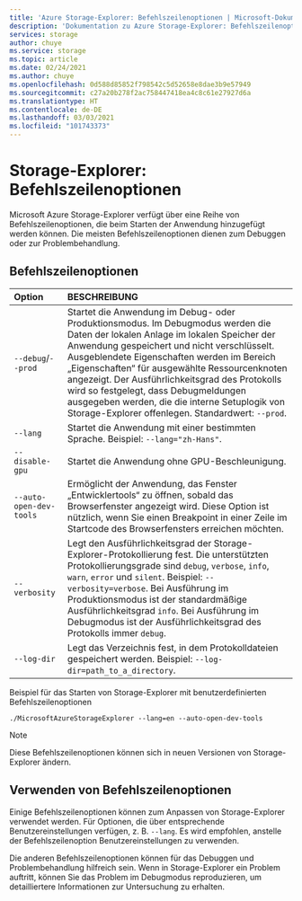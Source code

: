 ```yaml
---
title: 'Azure Storage-Explorer: Befehlszeilenoptionen | Microsoft-Dokumentation'
description: 'Dokumentation zu Azure Storage-Explorer: Befehlszeilenoptionen beim Start'
services: storage
author: chuye
ms.service: storage
ms.topic: article
ms.date: 02/24/2021
ms.author: chuye
ms.openlocfilehash: 0d588d85852f798542c5d52658e8dae3b9e57949
ms.sourcegitcommit: c27a20b278f2ac758447418ea4c8c61e27927d6a
ms.translationtype: HT
ms.contentlocale: de-DE
ms.lasthandoff: 03/03/2021
ms.locfileid: "101743373"
---
```

# <a name="azure-storage-explorer-command-line-options"></a>Storage-Explorer: Befehlszeilenoptionen

Microsoft Azure Storage-Explorer verfügt über eine Reihe von Befehlszeilenoptionen, die beim Starten der Anwendung hinzugefügt werden können. Die meisten Befehlszeilenoptionen dienen zum Debuggen oder zur Problembehandlung.

## <a name="command-line-options"></a>Befehlszeilenoptionen
Option  | BESCHREIBUNG
:------- | :-----------
`--debug`/`--prod`  | Startet die Anwendung im Debug- oder Produktionsmodus. Im Debugmodus werden die Daten der lokalen Anlage im lokalen Speicher der Anwendung gespeichert und nicht verschlüsselt. Ausgeblendete Eigenschaften werden im Bereich „Eigenschaften“ für ausgewählte Ressourcenknoten angezeigt. Der Ausführlichkeitsgrad des Protokolls wird so festgelegt, dass Debugmeldungen ausgegeben werden, die die interne Setuplogik von Storage-Explorer offenlegen. Standardwert: `--prod`.
`--lang`  | Startet die Anwendung mit einer bestimmten Sprache. Beispiel: `--lang="zh-Hans"`.
`--disable-gpu` | Startet die Anwendung ohne GPU-Beschleunigung.
`--auto-open-dev-tools` | Ermöglicht der Anwendung, das Fenster „Entwicklertools“ zu öffnen, sobald das Browserfenster angezeigt wird. Diese Option ist nützlich, wenn Sie einen Breakpoint in einer Zeile im Startcode des Browserfensters erreichen möchten.
`--verbosity` | Legt den Ausführlichkeitsgrad der Storage-Explorer-Protokollierung fest. Die unterstützten Protokollierungsgrade sind `debug`, `verbose`, `info`, `warn`, `error` und `silent`. Beispiel: `--verbosity=verbose`. Bei Ausführung im Produktionsmodus ist der standardmäßige Ausführlichkeitsgrad `info`. Bei Ausführung im Debugmodus ist der Ausführlichkeitsgrad des Protokolls immer `debug`.
`--log-dir` | Legt das Verzeichnis fest, in dem Protokolldateien gespeichert werden. Beispiel: `--log-dir=path_to_a_directory`.

Beispiel für das Starten von Storage-Explorer mit benutzerdefinierten Befehlszeilenoptionen

```shell
./MicrosoftAzureStorageExplorer --lang=en --auto-open-dev-tools
```

> [!NOTE]
> Diese Befehlszeilenoptionen können sich in neuen Versionen von Storage-Explorer ändern.

## <a name="when-to-use-command-line-options"></a>Verwenden von Befehlszeilenoptionen

Einige Befehlszeilenoptionen können zum Anpassen von Storage-Explorer verwendet werden. Für Optionen, die über entsprechende Benutzereinstellungen verfügen, z. B. `--lang`. Es wird empfohlen, anstelle der Befehlszeilenoption Benutzereinstellungen zu verwenden. 

Die anderen Befehlszeilenoptionen können für das Debuggen und Problembehandlung hilfreich sein. Wenn in Storage-Explorer ein Problem auftritt, können Sie das Problem im Debugmodus reproduzieren, um detailliertere Informationen zur Untersuchung zu erhalten.